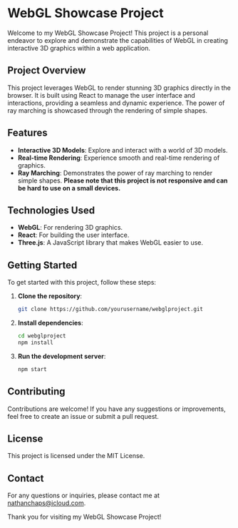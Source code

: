 # WebGL Showcase Project

Welcome to my WebGL Showcase Project! This project is a personal endeavor to explore and demonstrate the capabilities of WebGL in creating interactive 3D graphics within a web application.

## Project Overview

This project leverages WebGL to render stunning 3D graphics directly in the browser. It is built using React to manage the user interface and interactions, providing a seamless and dynamic experience. The power of ray marching is showcased through the rendering of simple shapes.

## Features

- **Interactive 3D Models**: Explore and interact with a world of 3D models.
- **Real-time Rendering**: Experience smooth and real-time rendering of graphics.
- **Ray Marching**: Demonstrates the power of ray marching to render simple shapes.
**Please note that this project is not responsive and can be hard to use on a small devices.**

## Technologies Used

- **WebGL**: For rendering 3D graphics.
- **React**: For building the user interface.
- **Three.js**: A JavaScript library that makes WebGL easier to use.

## Getting Started

To get started with this project, follow these steps:

1. **Clone the repository**:
    ```bash
    git clone https://github.com/yourusername/webglproject.git
    ```
2. **Install dependencies**:
    ```bash
    cd webglproject
    npm install
    ```
3. **Run the development server**:
    ```bash
    npm start
    ```

## Contributing

Contributions are welcome! If you have any suggestions or improvements, feel free to create an issue or submit a pull request.

## License

This project is licensed under the MIT License.

## Contact

For any questions or inquiries, please contact me at nathanchaps@icloud.com.

Thank you for visiting my WebGL Showcase Project!